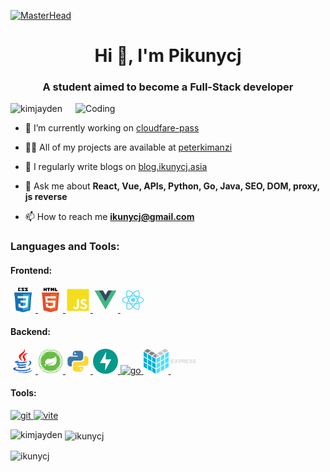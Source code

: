 [![MasterHead](https://visme.co/blog/wp-content/uploads/2019/10/animated-presentation-software-header.gif)]()

<h1 align="center">Hi 👋, I'm Pikunycj </h1>
<h3 align="center">A student aimed to become a Full-Stack developer</h3>
<img align="right" alt="Coding" width="400" src="https://miro.medium.com/max/680/0*7Q3yvSIv_t0ioJ-Z.gif"/>

<p align="left"> <img src="https://komarev.com/ghpvc/?username=kimjayden&label=Profile%20views&color=0e75b6&style=flat" alt="kimjayden" /> </p>

- 🔭 I’m currently working on [cloudfare-pass](https://github.com/ikunycj/cloudfare-pass)
- 👨‍💻 All of my projects are available at [peterkimanzi](https://peterkimanzi.netlify.app/)

- 📝 I regularly write blogs on [blog.ikunycj.asia](https://blog.ikunycj.asia)

- 💬 Ask me about **React, Vue, APIs, Python, Go, Java, SEO, DOM, proxy, js reverse**

- 📫 How to reach me **ikunycj@gmail.com**

<h3 align="left">Languages and Tools:</h3>
<h4 align="left">Frontend:</h4>
<p align="left"> 
  <a href="https://www.w3schools.com/css/" target="_blank" rel="noreferrer"> 
    <img src="https://raw.githubusercontent.com/devicons/devicon/master/icons/css3/css3-original-wordmark.svg" alt="css3" width="40" height="40"/> 
  </a> 
  <a href="https://www.w3.org/html/" target="_blank" rel="noreferrer"> 
    <img src="https://raw.githubusercontent.com/devicons/devicon/master/icons/html5/html5-original-wordmark.svg" alt="html5" width="40" height="40"/> 
  </a> 
    <a href="https://www.w3schools.com/js/default.asp" target="_blank" rel="noreferrer"> 
<svg t="1731818520820" class="icon" viewBox="0 0 1024 1024" version="1.1" xmlns="http://www.w3.org/2000/svg" p-id="5148" width="40" height="40"><path d="M63.5 63.5h897v897h-897v-897zM887 746.6c-6.5-40.9-33.2-75.3-112.2-107.4-27.5-12.9-58.1-21.9-67.2-42.6-3.4-12.3-3.9-19.1-1.7-26.4 5.6-24.1 34.2-31.4 56.6-24.7 14.6 4.5 28 15.7 36.5 33.6 38.6-25.3 38.6-25.3 65.6-42-10.1-15.7-15.1-22.5-21.9-29.2-23.5-26.3-54.9-39.8-105.9-38.6l-26.4 3.3c-25.3 6.2-49.3 19.6-63.9 37.6-42.6 48.3-30.3 132.3 21.3 167.1 51 38.1 125.6 46.5 135.2 82.4 9 43.7-32.5 57.7-73.5 52.7-30.3-6.7-47.1-21.9-65.6-49.9l-68.4 39.3c7.8 17.9 16.8 25.8 30.3 41.4 65 65.6 227.6 62.3 256.8-37.5 1.1-3.4 9-26.4 2.8-61.7l1.6 2.6zM551.3 475.8h-84c0 72.4-0.3 144.4-0.3 217 0 46 2.4 88.3-5.2 101.3-12.3 25.8-44.1 22.5-58.5 17.9-14.8-7.3-22.3-17.4-31-32-2.4-3.9-4.1-7.3-4.7-7.3l-68.2 42c11.4 23.5 28 43.8 49.5 56.7 32 19.1 74.9 25.2 119.9 15.1 29.3-8.4 54.5-25.8 67.7-52.7 19.1-34.8 15-77.4 14.8-125.1 0.4-76.8 0-153.6 0-230.9v-2z" fill="#F5DD1E" p-id="5149"></path></svg>  </a> 
    <a href="https://vuejs.org/" target="_blank" rel="noreferrer">
        <svg t="1731818647890" class="icon" viewBox="0 0 1024 1024" version="1.1" xmlns="http://www.w3.org/2000/svg" p-id="9695" width="40" height="40"><path d="M615.6 123.6h165.5L512 589.7 242.9 123.6H63.5L512 900.4l448.5-776.9z" fill="#41B883" p-id="9696"></path><path d="M781.1 123.6H615.6L512 303 408.4 123.6H242.9L512 589.7z" fill="#34495E" p-id="9697"></path></svg>
    </a>
    <a href="https://react.dev/" target="_blank" rel="noreferrer">
<svg t="1731818740383" class="icon" viewBox="0 0 1024 1024" version="1.1" xmlns="http://www.w3.org/2000/svg" p-id="10693" width="40" height="40"><path d="M512 511.8m-80 0a80 80 0 1 0 160 0 80 80 0 1 0-160 0Z" fill="#61DAFB" p-id="10694"></path><path d="M960.5 511.8c0-62.8-73.8-117.2-188.5-150.1 28.9-115.8 18.7-206.9-35.7-238.3-54.5-31.4-138.5 5.3-224.3 88.2-85.8-82.9-169.8-119.6-224.3-88.2-54.4 31.4-64.6 122.6-35.7 238.3C137.3 394.6 63.5 449 63.5 511.8S137.3 629 252 661.9c-28.9 115.7-18.7 206.9 35.7 238.3 13.4 7.8 28.6 11.6 45.2 11.6 39.7 0 87.8-21.8 140-64.2 13-10.6 26.1-22.6 39.1-35.2 13 12.6 26.1 24.6 39.1 35.2 52.2 42.4 100.2 64.2 140 64.2 16.6 0 31.8-3.8 45.2-11.6 54.4-31.4 64.6-122.5 35.7-238.3 114.7-32.9 188.5-87.3 188.5-150.1zM716.8 157.2c35.3 20.4 42.7 94.3 17.6 194.8-36.7-8.4-76.7-14.7-119.3-18.6-24.7-34.9-50.2-66.4-75.8-94 59.2-57.3 114.2-88.4 152-88.4 9.6-0.1 18.2 2 25.5 6.2zM637 584c-13.8 24-28.4 47-43.3 69-26.1 2-53.3 3.1-81.7 3.1-28.3 0-55.5-1.1-81.6-3.1-15-22-29.5-45.1-43.3-69-14.1-24.5-26.7-48.6-38.1-72.2 11.4-23.6 24-47.7 38.1-72.2 14.1-24.5 28.7-47.4 43.4-69.1 26.1-2 53.3-3.1 81.6-3.1 28.3 0 55.5 1.1 81.6 3.1 14.7 21.6 29.3 44.6 43.4 69 14.1 24.5 26.7 48.6 38.1 72.2-11.5 23.7-24.1 47.8-38.2 72.3z m58.8-26.4c11.2 26.6 20.4 52.1 28 76.5-24.9 5.6-51.7 10.4-80.3 14 9.3-14.5 18.4-29.3 27.3-44.6 8.8-15.4 17.1-30.7 25-45.9zM512 756.5c-17.7-19.2-35.1-40.1-52.2-62.6 17.1 0.8 34.5 1.3 52.2 1.3 17.7 0 35.1-0.5 52.2-1.3-17.1 22.5-34.5 43.4-52.2 62.6zM380.5 648.1c-28.6-3.6-55.3-8.4-80.3-14 7.6-24.4 16.8-49.9 28-76.5 7.9 15.2 16.1 30.5 25 45.9 8.9 15.2 18 30 27.3 44.6zM328.2 466c-11.2-26.6-20.4-52.1-28-76.5 24.9-5.6 51.6-10.4 80.2-14-9.2 14.4-18.4 29.2-27.2 44.6-8.8 15.4-17.1 30.7-25 45.9zM512 267.1c17.3 18.7 34.8 39.8 52.1 62.7-17.1-0.8-34.4-1.3-52.1-1.3-17.7 0-35 0.5-52.1 1.3 17.3-22.9 34.8-44 52.1-62.7z m158.7 153c-8.9-15.3-18-30.1-27.2-44.6 28.6 3.6 55.3 8.4 80.2 14-7.6 24.4-16.8 49.9-28 76.5-7.8-15.2-16.1-30.5-25-45.9zM307.2 157.2c7.2-4.2 15.8-6.2 25.6-6.2 37.8 0 92.7 31.1 151.9 88.4-25.6 27.6-51.1 59.2-75.8 94-42.5 3.9-82.6 10.2-119.3 18.6-25.1-100.6-17.6-174.5 17.6-194.8zM102.5 511.8c0-40.8 60.3-84.2 160-112.6 11.1 36 25.6 73.8 43.5 112.6-17.8 38.8-32.4 76.6-43.5 112.6-99.7-28.4-160-71.9-160-112.6z m345.8 305.5c-59.7 48.5-111.1 66.4-141.1 49.2-35.3-20.4-42.7-94.3-17.6-194.8 36.7 8.4 76.7 14.7 119.3 18.6 24.4 34.5 49.9 66.1 75.8 94.2-12.1 11.7-24.2 22.9-36.4 32.8z m268.5 49.2c-29.9 17.3-81.4-0.6-141.1-49.2-12.1-9.9-24.3-21.1-36.5-32.8 26-28.1 51.4-59.7 75.8-94.2 42.5-3.9 82.6-10.2 119.3-18.7 25.2 100.6 17.7 174.5-17.5 194.9z m44.8-242.1c-11.1-36-25.6-73.8-43.5-112.6 17.8-38.8 32.4-76.6 43.5-112.6 99.7 28.5 160 71.9 160 112.6-0.1 40.7-60.4 84.2-160 112.6z" fill="#61DAFB" p-id="10695"></path></svg>
    </a>
</p>
<h4 align="left">Backend:</h4>
  <a href="https://docs.oracle.com/en/java/javase/21/index.html" target="_blank" rel="noreferrer">
<svg t="1731819046135" class="icon" viewBox="0 0 1024 1024" version="1.1" xmlns="http://www.w3.org/2000/svg" p-id="19516" width="40" height="40"><path d="M725.952 170.048c-29.248 20.096-56.704 38.4-87.808 62.208-23.744 18.24-65.792 45.696-67.648 78.592-3.648 53.056 78.656 102.4 34.752 170.048-16.448 25.6-43.904 36.608-78.592 53.056-3.712-7.296 9.088-14.656 14.592-21.952 54.848-78.656-56.704-104.256-42.048-201.152 14.656-96.896 124.352-128 226.752-140.8z" fill="#FF1515" p-id="19517"></path><path d="M563.2 0c16.448 16.448 29.248 47.552 29.248 78.656 0 96.896-102.4 151.744-151.744 215.744-11.008 14.656-25.6 36.544-25.6 60.352 0 52.992 54.848 111.552 74.944 153.6C457.152 486.4 415.104 455.296 384 420.48 354.752 384 323.648 327.296 351.104 276.096c40.192-74.944 162.688-120.64 206.592-201.152 11.008-20.096 20.096-51.2 5.504-74.944z" fill="#FF1515" p-id="19518"></path><path d="M353.6 500.544c9.728-2.752 19.072-5.376 26.752-8.64a124.544 124.544 0 0 0-28.288 0.832c-4.672 0.512-8.768 0.96-11.968 0.96l-10.048 0.768c-50.56 3.84-150.72 11.328-149.056 52.288 0 36.544 93.312 45.696 133.504 49.344 120.704 7.36 296.256-3.648 352.896-45.696 9.152-5.504 25.6-16.448 21.952-23.744-89.6 16.448-219.392 25.6-325.44 20.096-25.6 0-53.056 0-71.36-14.656 12.8-17.92 38.208-25.088 61.056-31.552zM327.04 609.856c3.328-3.072 5.888-5.504 0.256-6.4-21.952 5.44-71.296 18.24-69.504 45.696 1.856 21.952 49.408 36.544 76.8 42.048 107.904 21.952 254.208 5.504 329.152-29.248-10.368-1.728-19.52-9.216-28.8-16.832-10.368-8.384-20.864-16.96-33.344-17.92-7.296-1.216-15.36 1.6-24.32 4.736a162.56 162.56 0 0 1-14.08 4.416c-65.856 12.8-199.296 25.6-241.408-16.448-1.728-3.584 2.112-7.104 5.248-10.048zM360.192 711.68c2.112-2.24 4.48-4.736 0-5.824l-10.752 2.816c-29.568 7.552-58.112 14.912-53.248 55.68 78.656 60.352 270.656 40.192 351.104-7.296-10.624-2.496-18.688-10.048-27.008-17.92-10.24-9.6-20.8-19.52-36.992-20.48-7.808-1.28-15.68 2.048-23.488 5.376-3.2 1.344-6.272 2.688-9.408 3.712-56.704 12.8-170.048 27.456-192-12.8-0.704-0.64 0.512-1.92 1.792-3.328z" fill="#2365C4" p-id="19519"></path><path d="M264.064 783.36c9.728-0.576 18.56-1.088 24.832-2.56-42.048-36.544-177.344-20.096-179.2 36.544-1.792 32.96 40.256 56.704 75.008 67.712 107.84 36.544 279.744 38.4 418.752 23.744 64-7.296 221.248-34.752 213.888-104.256-3.648-18.24-20.096-31.04-38.4-32.896 14.656 64-102.4 84.096-164.544 91.456-135.296 14.592-298.048 10.944-378.496-20.16-14.656-5.44-36.608-20.096-34.752-32.896 2.688-22.848 36.032-24.96 62.912-26.624z" fill="#2365C4" p-id="19520"></path><path d="M499.2 987.456c-93.248-11.008-182.848-23.808-257.856-56.704 197.504 47.552 486.4 43.904 625.408-56.704 1.984-1.472 4.032-3.392 6.016-5.376 5.44-5.12 11.136-10.56 17.728-9.216-30.912 92.8-140.224 108.8-245.184 124.032-12.8 1.92-25.6 3.776-38.208 5.76 0-1.792-107.904-1.792-107.904-1.792zM852.096 565.056c-1.792-75.008-89.6-91.456-140.8-47.552 40.256-9.152 75.008 9.152 82.304 36.544 11.968 58.304-42.048 101.952-79.168 131.904-8.32 6.72-15.744 12.672-21.376 18.048 69.44-3.648 162.688-53.056 159.04-138.944z" fill="#2365C4" p-id="19521"></path></svg>
  </a>
    <a href="https://spring.io/" target="_blank" rel="noreferrer">
<svg t="1731819016478" class="icon" viewBox="0 0 1024 1024" version="1.1" xmlns="http://www.w3.org/2000/svg" p-id="18496" width="40" height="40"><path d="M962.1582 326.204442c39.295822 55.308869 61.8418 118.575143 61.8418 185.820118s-22.545978 130.904207-62.234758 186.311316c-11.150189 67.195856-40.032619 128.05526-87.727922 175.750563-46.860268 46.811148-106.982875 76.626853-176.143522 87.973522-55.308869 39.295822-118.624262 61.940039-185.869238 61.940039s-130.658608-22.447738-185.918358-61.940039c-69.160647-11.346669-129.283254-41.162373-176.143522-87.973522-47.695304-47.695304-76.577733-108.554708-87.678802-175.750563C22.595098 642.879647 0 579.416895 0 512.02456s22.595098-130.953327 62.283878-186.311316c11.05195-67.195856 39.836139-128.05526 87.678802-175.750564 46.860268-46.860268 106.982875-76.626853 176.143522-87.973521C381.365952 22.447738 444.730465 0 512.02456 0s130.413009 22.447738 185.869238 61.989159c69.160647 11.346669 129.283254 41.113254 176.143522 87.973521s76.823332 107.474073 88.12088 176.241762z m48.333861 185.820118a299.630642 299.630642 0 0 0-44.600758-155.464096 436.183624 436.183624 0 0 1-2.799827 95.439728 507.407301 507.407301 0 0 1-12.279944 60.515566 459.810236 459.810236 0 0 1 14.735933 155.611455 299.630642 299.630642 0 0 0 44.895476-156.102653z m-60.908524-61.8418a407.694153 407.694153 0 0 0-0.392958-118.869861 424.100158 424.100158 0 0 0-113.810524-105.607522 589.879407 589.879407 0 0 1 48.726819 132.181321 587.816376 587.816376 0 0 1 58.943733 128.202619c2.701588-11.985226 4.911978-23.921332 6.53293-35.906557z m-0.638557 242.79906a424.886075 424.886075 0 0 0-5.796134-154.334341 586.244544 586.244544 0 0 1-59.189331 127.711422 591.893318 591.893318 0 0 1-48.62858 131.788362 426.114069 426.114069 0 0 0 113.663165-105.165443z m-12.132585-180.662541a555.692042 555.692042 0 0 0-44.2078-111.600135 664.148511 664.148511 0 0 1 0 223.298508 553.97285 553.97285 0 0 0 44.25692-111.698373z m6.58205-210.085288a294.718665 294.718665 0 0 0-221.628436-221.628436 458.876961 458.876961 0 0 1 100.400826 121.22761 459.711997 459.711997 0 0 1 121.22761 100.449945z m-78.935482 562.224972a299.876241 299.876241 0 0 0 78.591644-142.447355 460.694392 460.694392 0 0 1-120.883772 100.007867 459.564638 459.564638 0 0 1-100.351706 121.178491 299.090325 299.090325 0 0 0 142.643834-78.739003z m-4.4699-543.068259a555.053485 555.053485 0 0 0-47.597064-109.733583 555.937641 555.937641 0 0 0-109.389744-47.498825 674.758383 674.758383 0 0 1 84.928095 71.960474 661.741641 661.741641 0 0 1 72.009593 85.321053z m-47.597064 490.903055a555.986761 555.986761 0 0 0 47.498825-109.487984 670.435842 670.435842 0 0 1-156.937689 157.183288 557.705953 557.705953 0 0 0 109.389744-47.646184z m-14.048256-623.821173a424.935195 424.935195 0 0 0-105.509282-113.761405 388.586559 388.586559 0 0 0-59.77877-4.617259 455.733295 455.733295 0 0 0-94.75205 10.364273 583.641195 583.641195 0 0 1 128.349978 59.434931 591.107402 591.107402 0 0 1 131.641004 48.775939z m-105.558402 760.668873a424.149278 424.149278 0 0 0 105.460162-113.761404 590.026766 590.026766 0 0 1-131.641004 48.57946 585.556867 585.556867 0 0 1-128.349978 59.43493 455.684175 455.684175 0 0 0 94.752051 10.315154 388.635679 388.635679 0 0 0 59.778769-4.56814z m17.093682-323.404614c71.911354-83.84746 44.2078-228.652564 19.647911-321.783662-31.092819 55.25975-101.334101 94.555572-160.326953 104.526886-55.407109 9.480117-115.971795-5.255816-167.645801 10.855471-117.887466 36.790713-125.108073 174.080491-63.85571 209.004653l2.947186 2.406869c0.491198 0 108.06351-11.690507 160.818152-27.310596 77.118051-22.938936 164.158296-86.00873 196.479109-163.814458-19.647911 81.833549-96.078285 156.79033-169.85619 188.767305-39.295822 17.044563-68.37473 22.05478-133.065477 37.036312a128.939416 128.939416 0 0 0-42.832446 19.647911c73.090229-46.565549 269.127261 43.765722 357.739339-59.385811zM633.006572 56.733343c11.690507 0 23.135415 0.491198 34.383844 1.424473a293.195951 293.195951 0 0 0-310.780832 0c11.248429-0.933276 22.742457-1.424474 34.383844-1.424473a476.461841 476.461841 0 0 1 120.982012 16.258646 475.970643 475.970643 0 0 1 121.031132-16.258646z m34.383844 909.108841q-16.897203 1.424474-34.383844 1.473593a477.788075 477.788075 0 0 1-120.982012-16.258646 478.328393 478.328393 0 0 1-120.982012 16.258646c-11.690507 0-23.135415-0.491198-34.383844-1.424474a293.048592 293.048592 0 0 0 310.780832 0z m-43.323644-834.495899a549.45383 549.45383 0 0 0-112.091332-44.2078 548.520555 548.520555 0 0 0-112.091332 44.2078 664.983547 664.983547 0 0 1 224.133544 0z m-112.042212 805.809949a549.45383 549.45383 0 0 0 112.091332-44.2078 664.983547 664.983547 0 0 1-224.133544 0 548.520555 548.520555 0 0 0 112.042212 44.2078zM485.745479 80.605555a455.340337 455.340337 0 0 0-94.702931-10.364273 388.046242 388.046242 0 0 0-59.778769 4.617259 424.247518 424.247518 0 0 0-105.558402 113.810524 590.763563 590.763563 0 0 1 131.837483-48.62858 583.641195 583.641195 0 0 1 128.202619-59.43493zM390.993428 953.709599a455.291217 455.291217 0 0 0 94.702931-10.315154 584.525351 584.525351 0 0 1-128.153499-59.43493 591.107402 591.107402 0 0 1-131.690123-48.57946 424.935195 424.935195 0 0 0 105.509282 113.761404 388.046242 388.046242 0 0 0 59.631409 4.56814z m-91.608385-258.124431a30.7981 30.7981 0 1 0-31.338418-30.306903 30.699861 30.699861 0 0 0 31.338418 30.306903z m21.661822-531.426872a555.053485 555.053485 0 0 0-109.340624 47.498825 555.053485 555.053485 0 0 0-47.646184 109.733583 669.797285 669.797285 0 0 1 157.183287-157.183288z m-109.389744 648.381062a557.312995 557.312995 0 0 0 109.389744 47.498825 675.2987 675.2987 0 0 1-84.928095-71.960474 665.818583 665.818583 0 0 1-72.058713-85.370173 555.397323 555.397323 0 0 0 47.646184 109.635343z m-9.823956-610.706193a460.497913 460.497913 0 0 1 100.351706-121.17849 293.883628 293.883628 0 0 0-221.038999 221.038998 459.662877 459.662877 0 0 1 120.687293-99.860508z m100.351706 741.70864a461.13647 461.13647 0 0 1-100.351706-121.37497 460.497913 460.497913 0 0 1-120.834652-100.007867 293.883628 293.883628 0 0 0 221.038998 221.038998z m-162.095266-585.458628a589.977647 589.977647 0 0 1 48.775939-132.181321 423.510721 423.510721 0 0 0-113.810524 105.116324 424.738715 424.738715 0 0 0 5.845253 154.776419 591.254761 591.254761 0 0 1 58.992853-127.907901z m48.775939 440.407925a589.977647 589.977647 0 0 1-48.775939-132.181321 591.254761 591.254761 0 0 1-58.943733-127.711422 424.689596 424.689596 0 0 0-5.845253 154.776419 424.198398 424.198398 0 0 0 113.368446 104.919845z m-67.097616-286.466542a662.674917 662.674917 0 0 1 9.430998-111.305416 556.03588 556.03588 0 0 0-43.814842 111.305416 556.03588 556.03588 0 0 0 43.962201 111.305416 662.674917 662.674917 0 0 1-9.578357-111.305416z m-48.4321 0a459.957596 459.957596 0 0 1-14.735934-156.151773 293.245071 293.245071 0 0 0 0 312.303545 459.957596 459.957596 0 0 1 14.735934-156.151772z" fill="#68BD45" p-id="18497"></path><path d="M729.428695 303.953183c24.559889 93.327577 52.361683 237.936202-19.647911 321.783662-88.415599 103.151533-284.64911 12.771142-357.6411 58.943733a128.939416 128.939416 0 0 1 42.832446-19.647911c64.690747-14.735933 93.818775-19.991749 133.065477-37.036313 73.679666-31.976975 150.11004-106.933755 169.856191-188.767304-32.419053 77.805727-119.410179 140.924641-196.47911 163.814457-52.558162 15.620089-160.277834 27.310596-160.818151 27.310597l-2.947187-2.406869c-61.350602-34.875042-54.031755-172.16482 63.855711-209.004653 51.674006-16.111287 112.238691-1.375354 167.6458-10.855471 58.992853-9.627476 129.234134-48.923298 160.277834-104.133928z" fill="#FFFFFF" p-id="18498"></path></svg>
  </a>
  <a href="https://docs.python.org/3/" target="_blank" rel="noreferrer"> 
  <svg t="1731819083051" class="icon" viewBox="0 0 1024 1024" version="1.1" xmlns="http://www.w3.org/2000/svg" p-id="22005" width="40" height="40"><path d="M420.693333 85.333333C353.28 85.333333 298.666667 139.946667 298.666667 207.36v71.68h183.04c16.64 0 30.293333 24.32 30.293333 40.96H207.36C139.946667 320 85.333333 374.613333 85.333333 442.026667v161.322666c0 67.413333 54.613333 122.026667 122.026667 122.026667h50.346667v-114.346667c0-67.413333 54.186667-122.026667 121.6-122.026666h224c67.413333 0 122.026667-54.229333 122.026666-121.642667V207.36C725.333333 139.946667 670.72 85.333333 603.306667 85.333333z m-30.72 68.693334c17.066667 0 30.72 5.12 30.72 30.293333s-13.653333 38.016-30.72 38.016c-16.64 0-30.293333-12.8-30.293333-37.973333s13.653333-30.336 30.293333-30.336z" fill="#3C78AA" p-id="22006"></path><path d="M766.250667 298.666667v114.346666a121.6 121.6 0 0 1-121.6 121.984H420.693333A121.6 121.6 0 0 0 298.666667 656.597333v160a122.026667 122.026667 0 0 0 122.026666 122.026667h182.613334A122.026667 122.026667 0 0 0 725.333333 816.64v-71.68h-183.082666c-16.64 0-30.250667-24.32-30.250667-40.96h304.64A122.026667 122.026667 0 0 0 938.666667 581.973333v-161.28a122.026667 122.026667 0 0 0-122.026667-122.026666zM354.986667 491.221333l-0.170667 0.170667c0.512-0.085333 1.066667-0.042667 1.621333-0.170667z m279.04 310.442667c16.64 0 30.293333 12.8 30.293333 37.973333a30.293333 30.293333 0 0 1-30.293333 30.293334c-17.066667 0-30.72-5.12-30.72-30.293334s13.653333-37.973333 30.72-37.973333z" fill="#FDD835" p-id="22007"></path></svg>
  </a>
  <a href="https://fastapi.tiangolo.com/" target="_blank" rel="noreferrer">
  <svg t="1731819205971" class="icon" viewBox="0 0 1024 1024" version="1.1" xmlns="http://www.w3.org/2000/svg" p-id="23083" width="40" height="40"><path d="M512 512m-512 0a512 512 0 1 0 1024 0 512 512 0 1 0-1024 0Z" fill="#05998B" p-id="23084"></path><path d="M541.090909 124.123429l-257.662338 465.454545H515.324675l-25.766233 310.298597 257.662337-465.454545H515.324675z" fill="#FFFFFF" p-id="23085"></path></svg>
  </a>
    <a href="https://go.dev/" target="_blank" rel="noreferrer">
    <img src="https://go.dev/blog/go-brand/Go-Logo/SVG/Go-Logo_LightBlue.svg" alt="go" width="40" height="40"/>
  </a>
    <a href="https://echo.labstack.com/" target="_blank" rel="noreferrer">
<svg t="1731819777553" class="icon" viewBox="0 0 1024 1024" version="1.1" xmlns="http://www.w3.org/2000/svg" p-id="27687" width="40" height="40"><path d="M21.44 89.28L163.2 5.44l138.88 83.84-144.32 83.84L21.44 89.28zM192.64 192.64l141.44-86.72 141.76 86.72-144.32 80.64-138.88-80.64z" fill="#828282" p-id="27688"></path><path d="M553.6 189.76l141.44-86.4 139.2 86.4-144.32 83.52-136.32-83.52zM729.92 86.4L871.68 0l138.88 86.4-144.32 80.96-136.32-80.96z" fill="#C6C6C6" p-id="27689"></path><path d="M0 117.12v184.32l141.76 83.52V203.84L0 117.12zM176.32 220.48v184l144.64 80.96V306.88l-144.64-86.4zM350.4 318.08v184.32l141.44 80.64v-178.56l-141.44-86.4z" fill="#00AFD1" p-id="27690"></path><path d="M1024 120V304l-144.32 83.84V206.4L1024 120zM844.8 223.04v184.32l-141.76 80.96V309.76l141.76-86.72zM671.04 320.96v184l-141.76 80.96v-178.56l141.76-86.4z" fill="#4AE1FF" p-id="27691"></path><path d="M0 337.6v184l141.76 80.96v-178.56L0 337.6zM176.32 438.08v184l144.64 83.84v-178.56l-144.64-89.28zM350.4 535.68v184.32l141.44 80.64v-178.56l-141.44-86.4z" fill="#00AFD1" p-id="27692"></path><path d="M1024 340.48v184l-144.32 80.96v-178.56l144.32-86.4zM844.8 443.52v184.32l-141.76 80.96v-178.56l141.76-86.72zM671.04 538.56v184l-141.76 80.96v-178.56l141.76-86.4z" fill="#4AE1FF" p-id="27693"></path><path d="M0 555.2v184.32l141.76 83.52v-181.44L0 555.2zM176.32 658.56v184l144.64 80.96v-178.56l-144.64-86.4zM350.4 756.16v184l141.44 80.96v-178.56l-141.44-86.4z" fill="#00AFD1" p-id="27694"></path><path d="M1024 558.08v184l-144.32 83.84v-178.56L1024 558.08zM844.8 661.12v184.32l-141.76 80.96v-178.56l141.76-86.72zM671.04 759.04v184L529.28 1024v-178.56l141.76-86.4z" fill="#4AE1FF" p-id="27695"></path><path d="M513.28 206.4l-141.76 86.4 139.2 80.96 2.56-167.36z" fill="#828282" p-id="27696"></path><path d="M513.28 206.4l-2.56 167.36 141.76-80.96-139.2-86.4z" fill="#C6C6C6" p-id="27697"></path></svg>  </a>
    <a href="https://expressjs.com/" target="_blank" rel="noreferrer">
<svg t="1731819950058" class="icon" viewBox="0 0 6266 1024" version="1.1" xmlns="http://www.w3.org/2000/svg" p-id="34607" width="40" height="40"><path d="M11.50976 990.28992V46.44864h694.272V229.376H247.23456v172.40064H675.0208v182.76352H247.23456v222.57664h497.95072v183.17312H11.50976zM1175.9616 482.42688l-311.296-435.97824h286.02368L1323.008 334.06976l170.8032-287.62112h282.05056l-310.0672 435.97824 361.8816 507.86304h-288.768l-217.37472-352.6656-223.6416 352.6656h-284.95872l363.06944-507.86304zM1900.46208 990.28992h238.46912V685.2608h184.1152c323.05152 0 393.216-193.536 393.216-319.32416 0-187.02336-93.96224-319.488-348.28288-319.488H1900.46208v943.84128z m235.52-768.86016h192.1024c107.60192 0 152.3712 51.69152 152.3712 145.85856 0 72.66304-38.37952 143.07328-145.69472 143.07328h-198.77888V221.42976zM2779.87328 990.28992h235.80672v-339.47648h149.66784l185.42592 339.47648h263.65952l-216.02304-379.20768c117.9648-34.48832 194.7648-132.62848 194.7648-254.60736 0-211.92704-129.67936-310.02624-341.56544-310.02624H2779.87328v943.84128z m235.80672-768.86016h215.8592c75.5712 1.26976 125.952 39.7312 125.952 127.26272 0 87.36768-50.3808 125.7472-125.91104 127.1808h-215.90016V221.42976zM3686.72768 990.28992V46.44864h694.10816V229.376h-458.3424v172.40064h427.86816v182.76352H3922.49344v222.57664h497.95072v183.17312H3686.72768zM4659.48672 707.7888c82.04288 74.30144 160.31744 117.9648 272.91648 117.9648 62.17728 0 176.20992-26.4192 176.20992-108.70784 0-47.7184-36.00384-71.51616-106.12736-83.47648l-196.03456-31.78496c-174.98112-27.8528-270.17216-120.58624-270.17216-259.64544 0-228.10624 184.15616-322.23232 385.31072-322.23232 156.34432 0 309.98528 63.73376 416.07168 181.69856l-178.7904 128.49152a325.67296 325.67296 0 0 0-252.96896-119.23456c-54.31296 0-133.89824 34.4064-133.89824 95.4368 0 50.176 41.1648 75.48928 131.15392 90.112l90.19392 14.49984c187.92448 30.3104 343.08096 88.76032 343.08096 269.1072 0 283.56608-255.91808 336.65024-432.08704 336.65024-160.07168 0-296.63232-51.6096-425.04192-192.18432l180.18304-116.65408zM5566.91456 707.7888c82.00192 74.30144 160.19456 117.9648 272.67072 117.9648 62.464 0 176.16896-26.4192 176.16896-108.70784 0-47.7184-35.67616-71.51616-106.0864-83.47648l-195.82976-31.78496c-174.98112-27.8528-270.37696-120.58624-270.37696-259.64544 0-228.10624 184.40192-322.23232 385.72032-322.23232 156.09856 0 309.8624 63.73376 415.82592 181.69856l-178.95424 128.49152a325.71392 325.71392 0 0 0-253.00992-119.23456c-54.10816 0-133.65248 34.4064-133.65248 95.4368 0 50.176 41.00096 75.48928 131.23584 90.112l89.9072 14.49984c188.08832 30.3104 343.08096 88.76032 343.08096 269.1072 0 283.56608-255.75424 336.65024-431.80032 336.65024-160.31744 0-296.71424-51.6096-425.04192-192.18432l180.14208-116.65408z" fill="#DDDDDD" p-id="34608"></path></svg>  </a>
<h4 align="left">Tools:</h4>
  <a href="https://git-scm.com/" target="_blank" rel="noreferrer"> 
    <img src="https://www.vectorlogo.zone/logos/git-scm/git-scm-icon.svg" alt="git" width="40" height="40"/> 
  </a>
  <a href="https://cn.vitejs.dev/" target="_blank" rel="noreferrer">
    <img src="https://cn.vitejs.dev/logo.svg" alt="vite" width="40" height="40"/>
  </a>

<p><img align="left" src="https://github-readme-stats.vercel.app/api/top-langs?username=ikunycj&show_icons=true&locale=en&layout=compact" alt="kimjayden" /></p>

<p>&nbsp;<img align="center" src="https://github-readme-stats.vercel.app/api?username=ikunycj&show_icons=true&locale=en" alt="ikunycj" /></p>

<p><img align="center" src="https://github-readme-streak-stats.herokuapp.com/?user=ikunycj&" alt="ikunycj" /></p>

